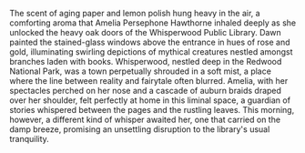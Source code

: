 The scent of aging paper and lemon polish hung heavy in the air, a comforting aroma that Amelia Persephone Hawthorne inhaled deeply as she unlocked the heavy oak doors of the Whisperwood Public Library.  Dawn painted the stained-glass windows above the entrance in hues of rose and gold, illuminating swirling depictions of mythical creatures nestled amongst branches laden with books.  Whisperwood, nestled deep in the Redwood National Park, was a town perpetually shrouded in a soft mist, a place where the line between reality and fairytale often blurred. Amelia, with her spectacles perched on her nose and a cascade of auburn braids draped over her shoulder, felt perfectly at home in this liminal space, a guardian of stories whispered between the pages and the rustling leaves.  This morning, however, a different kind of whisper awaited her, one that carried on the damp breeze, promising an unsettling disruption to the library's usual tranquility.
